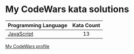 # My CodeWars kata solutions

|    Programming Language  |    Kata Count  | 
|----------|:-------------:|
| [JavaScript](https://github.com/crabn3bula/programming-problems/tree/master/codewars/javascript) | 13 | 


[My CodeWars profile](https://www.codewars.com/users/crabn3bula)